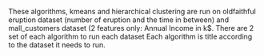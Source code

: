 These algorithms, kmeans and hierarchical clustering are run on oldfaithful eruption dataset (number of eruption and the time in between) and mall_customers dataset (2 features only: Annual Income in k$.
There are 2 set of each algorithm to run each dataset
Each algorithm is title according to the dataset it needs to run.
